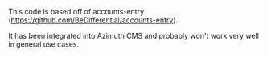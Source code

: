 This code is based off of accounts-entry (https://github.com/BeDifferential/accounts-entry).

It has been integrated into Azimuth CMS and probably won't work very well in general use cases.
